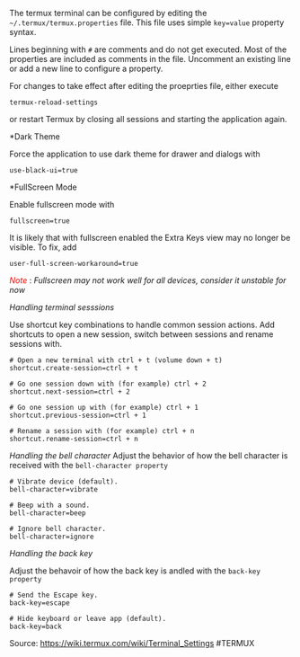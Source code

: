 The termux terminal can be configured by editing the 
```~/.termux/termux.properties``` file. This file uses simple
```key=value``` property syntax.

Lines beginning with `#` are comments and do not get executed. Most of the properties are included as comments in the file. Uncomment an existing line or add a new line to configure a property.

For changes to take effect after editing the proeprties file, either execute 
```
termux-reload-settings
``` 
or restart Termux by closing all sessions and starting the application again.

*Dark Theme

Force the application to use dark theme for drawer and dialogs with 

``` 
use-black-ui=true 
``` 

*FullScreen Mode

Enable fullscreen mode with 
```
fullscreen=true
``` 

It is likely that with fullscreen enabled the Extra Keys view may no longer be visible. To fix, add 
``` 
user-full-screen-workaround=true
```

<font color="#ff0000">*Note*</font> : *Fullscreen may not work well for all devices, consider it unstable for now*

*Handling terminal sesssions*

Use shortcut key combinations to handle common session actions. Add shortcuts to open a new session, switch between sessions and rename sessions with. 

```
# Open a new terminal with ctrl + t (volume down + t)
shortcut.create-session=ctrl + t

# Go one session down with (for example) ctrl + 2
shortcut.next-session=ctrl + 2

# Go one session up with (for example) ctrl + 1
shortcut.previous-session=ctrl + 1

# Rename a session with (for example) ctrl + n
shortcut.rename-session=ctrl + n
```

*Handling the bell character*
Adjust the behavior of how the bell character is received with the ``bell-character property``
```
# Vibrate device (default).
bell-character=vibrate

# Beep with a sound.
bell-character=beep

# Ignore bell character.
bell-character=ignore
```

*Handling the back key*

Adjust the behavoir of how the back key is andled with the 
```back-key property``` 
```
# Send the Escape key.
back-key=escape

# Hide keyboard or leave app (default).
back-key=back
```

Source: https://wiki.termux.com/wiki/Terminal_Settings 
#TERMUX 